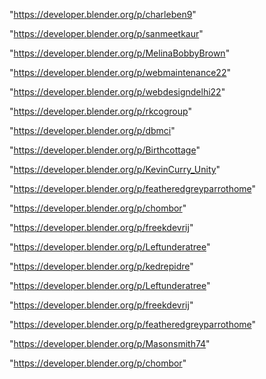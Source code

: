 "https://developer.blender.org/p/charleben9"

"https://developer.blender.org/p/sanmeetkaur"

"https://developer.blender.org/p/MelinaBobbyBrown"

"https://developer.blender.org/p/webmaintenance22"

"https://developer.blender.org/p/webdesigndelhi22"

"https://developer.blender.org/p/rkcogroup"

"https://developer.blender.org/p/dbmci"

"https://developer.blender.org/p/Birthcottage"

"https://developer.blender.org/p/KevinCurry_Unity"

"https://developer.blender.org/p/featheredgreyparrothome"

"https://developer.blender.org/p/chombor"

"https://developer.blender.org/p/freekdevrij"

"https://developer.blender.org/p/Leftunderatree"

 
"https://developer.blender.org/p/kedrepidre"


"https://developer.blender.org/p/Leftunderatree"


"https://developer.blender.org/p/freekdevrij"


"https://developer.blender.org/p/featheredgreyparrothome"


"https://developer.blender.org/p/Masonsmith74"


"https://developer.blender.org/p/chombor"


 
